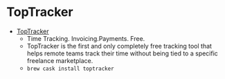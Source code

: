 # TopTracker
- [TopTracker](https://tracker.toptal.com/tracker/)
  -  Time Tracking. Invoicing.Payments. Free.
  - TopTracker is the first and only completely free tracking tool that helps remote teams track their time without being tied to a specific freelance marketplace.
  - `brew cask install toptracker`
